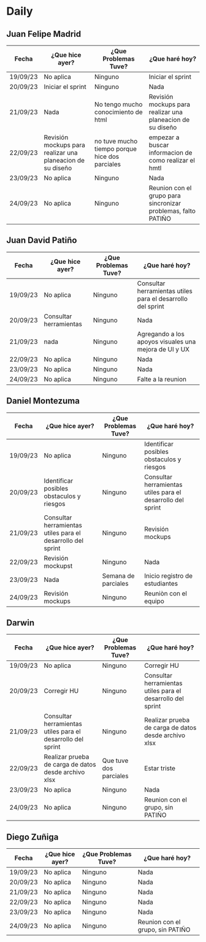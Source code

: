 # Daily

## Juan Felipe Madrid

| Fecha | ¿Que hice ayer? | ¿Que Problemas Tuve? | ¿Que haré hoy? |
| --- | --- | --- | --- |
| 19/09/23 | No aplica | Ninguno | Iniciar el sprint |
| 20/09/23 | Iniciar el sprint | Ninguno | Nada |
| 21/09/23 | Nada| No tengo mucho conocimiento de html | Revisión mockups para realizar una planeacion de su diseño |
| 22/09/23 |  Revisión mockups para realizar una planeacion de su diseño | no tuve mucho tiempo porque hice dos parciales| empezar a buscar informacion de como realizar el hmtl |
| 23/09/23 | No aplica | Ninguno | Nada |
| 24/09/23 | No aplica | Ninguno | Reunion con el grupo para sincronizar problemas, falto PATIÑO |
## Juan David Patiño

| Fecha | ¿Que hice ayer? | ¿Que Problemas Tuve? | ¿Que haré hoy? |
| --- | --- | --- | --- |
| 19/09/23 | No aplica | Ninguno | Consultar herramientas utiles para el desarrollo del sprint |
| 20/09/23 | Consultar herramientas| Ninguno | Nada |
| 21/09/23 | nada | Ninguno | Agregando a los apoyos visuales una mejora de UI y UX |
| 22/09/23 | No aplica | Ninguno | Nada |
| 23/09/23 | No aplica | Ninguno | Nada |
| 24/09/23 | No aplica | Ninguno | Falte a la reunion |


## Daniel Montezuma

| Fecha | ¿Que hice ayer? | ¿Que Problemas Tuve? | ¿Que haré hoy? |
| --- | --- | --- | --- |
| 19/09/23 | No aplica | Ninguno | Identificar posibles obstaculos y riesgos |
| 20/09/23 | Identificar posibles obstaculos y riesgos | Ninguno | Consultar herramientas utiles para el desarrollo del sprint |
| 21/09/23 | Consultar herramientas utiles para el desarrollo del sprint | Ninguno | Revisión mockups |
| 22/09/23 | Revisión mockupst | Ninguno | Nada |
| 23/09/23 | Nada | Semana de parciales | Inicio registro de estudiantes |
| 24/09/23 | Revisión mockups | Ninguno | Reuniòn con el equipo |



## Darwin

| Fecha | ¿Que hice ayer? | ¿Que Problemas Tuve? | ¿Que haré hoy? |
| --- | --- | --- | --- |
| 19/09/23 | No aplica | Ninguno | Corregir HU |
| 20/09/23 | Corregir HU | Ninguno | Consultar herramientas utiles para el desarrollo del sprint |
| 21/09/23 | Consultar herramientas utiles para el desarrollo del sprint | Ninguno | Realizar prueba de carga de datos desde archivo xlsx |
| 22/09/23 |  Realizar prueba de carga de datos desde archivo xlsx | Que tuve dos parciales | Estar triste |
| 23/09/23 | No aplica | Ninguno | Nada |
| 24/09/23 | No aplica | Ninguno | Reunion con el grupo, sin PATIÑO|
## Diego Zuñiga

| Fecha | ¿Que hice ayer? | ¿Que Problemas Tuve? | ¿Que haré hoy? |
| --- | --- | --- | --- |
| 19/09/23 | No aplica | Ninguno | Nada |
| 20/09/23 | No aplica | Ninguno | Nada |
| 21/09/23 | No aplica | Ninguno | Nada |
| 22/09/23 | No aplica | Ninguno | Nada |
| 23/09/23 | No aplica | Ninguno | Nada |
| 24/09/23 | No aplica | Ninguno |Reunion con el grupo, sin PATIÑO|
